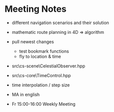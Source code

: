 # Meeting Notes

- different navigation scenarios and their solution
- mathematic route planning in 4D => algorithm

- pull newest changes
    - test bookmark functions
    - fly to location & time

- src\cs-scene\CelestialObserver.hpp
- src\cs-core\TimeControl.hpp
 
- time interpolation / step size

- MA in english

- Fr 15:00-16:00 Weekly Meeting
